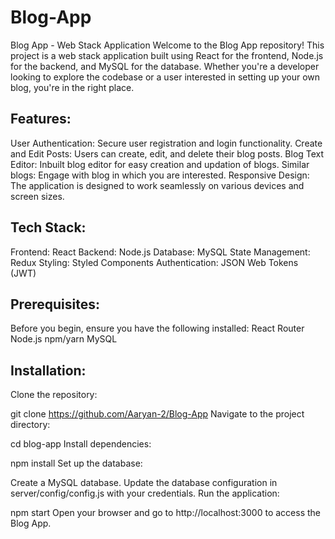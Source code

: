 # Blog-App

Blog App - Web Stack Application
Welcome to the Blog App repository! This project is a web stack application built using React for the frontend, Node.js for the backend, and MySQL for the database. Whether you're a developer looking to explore the codebase or a user interested in setting up your own blog, you're in the right place.

## Features:
User Authentication: Secure user registration and login functionality.
Create and Edit Posts: Users can create, edit, and delete their blog posts.
Blog Text Editor: Inbuilt blog editor for easy creation and updation of blogs. 
Similar blogs: Engage with blog in which you are interested.
Responsive Design: The application is designed to work seamlessly on various devices and screen sizes.

## Tech Stack:
Frontend: React
Backend: Node.js
Database: MySQL
State Management: Redux
Styling: Styled Components
Authentication: JSON Web Tokens (JWT)

## Prerequisites:
Before you begin, ensure you have the following installed:
React Router
Node.js
npm/yarn
MySQL

## Installation:
Clone the repository:

git clone https://github.com/Aaryan-2/Blog-App
Navigate to the project directory:

cd blog-app
Install dependencies:

npm install
Set up the database:

Create a MySQL database.
Update the database configuration in server/config/config.js with your credentials.
Run the application:

npm start
Open your browser and go to http://localhost:3000 to access the Blog App.
